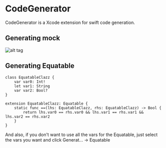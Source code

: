 # CodeGenerator
CodeGenerator is a Xcode extension for swift code generation.

## Generating mock
![alt tag](https://j.gifs.com/pgVEVr.gif)

## Generating Equatable
```
class EquatableClazz {
    var var0: Int!
    let var1: String
    var var2: Bool?
}
```

```
extension EquatableClazz: Equatable {
    static func ==(lhs: EquatableClazz, rhs: EquatableClazz) -> Bool {
        return lhs.var0 == rhs.var0 && lhs.var1 == rhs.var1 && lhs.var2 == rhs.var2
    }
}
```

And also, if you don't want to use all the vars for the Equatable, just select the vars you want and click Generat... -> Equatable
